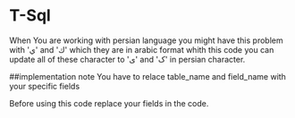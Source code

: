 # T-Sql
When You are working with persian language you might have this problem with 'ي' and 'ك' which they are in arabic format 
whith this code you can update all of these character to 'ی' and 'ک' in persian character.

##implementation note
You have to relace table_name and field_name with your specific fields


Before using this code replace your fields in the code.

